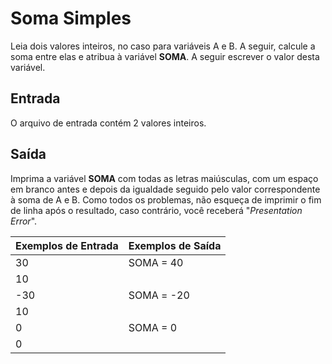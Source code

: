 # Soma Simples

Leia dois valores inteiros, no caso para variáveis A e B. A seguir, calcule a soma entre elas e atribua à variável **SOMA**. A seguir escrever o valor desta variável.

## Entrada

O arquivo de entrada contém 2 valores inteiros.

## Saída

Imprima a variável **SOMA** com todas as letras maiúsculas, com um espaço em branco antes e depois da igualdade seguido pelo valor correspondente à soma de A e B. Como todos os problemas, não esqueça de imprimir o fim de linha após o resultado, caso contrário, você receberá "*Presentation Error*".

| Exemplos de Entrada | Exemplos de Saída |
| ------------------- | ----------------- |
| 30                  | SOMA = 40         |
| 10                  |                   |
| -30                 | SOMA = -20        |
| 10                  |                   |
| 0                   | SOMA = 0          |
| 0                   |                   |
